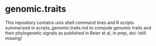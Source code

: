 # genomic.traits
This repository contains unix shell command lines and R scripts summarized in scripts_genomic.traits.md to compute genomic traits and their phylogenetic signals as published in Beier et al, in prep, doi: !still missing!
